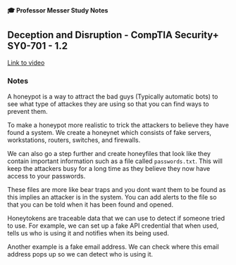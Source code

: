 #### 🎓 Professor Messer Study Notes

## Deception and Disruption - CompTIA Security+ SY0-701 - 1.2

[Link to video](https://youtu.be/X_qfMVty4ts?si=sR8W08FxN1m-dqtq)

### Notes

A honeypot is a way to attract the bad guys (Typically automatic bots) to see what type of attackes they are using so that you can find ways to prevent them.

To make a honeypot more realistic to trick the attackers to believe they have found a system. We create a honeynet which consists of fake servers, workstations, routers, switches, and firewalls.

We can also go a step further and create honeyfiles that look like they contain important information such as a file called `passwords.txt`. This will keep the attackers busy for a long time as they believe they now have access to your passwords.

These files are more like bear traps and you dont want them to be found as this implies an attacker is in the system. You can add alerts to the file so that you can be told when it has been found and opened.

Honeytokens are traceable data that we can use to detect if someone tried to use. For example, we can set up a fake API credential that when used, tells us who is using it and notifies when its being used.

Another example is a fake email address. We can check where this email address pops up so we can detect who is using it. 














